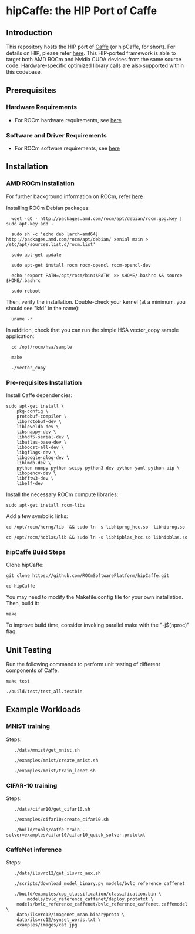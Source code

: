 # hipCaffe: the HIP Port of Caffe #


## Introduction ##

This repository hosts the HIP port of [Caffe](https://github.com/BVLC/caffe) (or hipCaffe, for short). For details on HIP, please refer [here](https://github.com/GPUOpen-ProfessionalCompute-Tools/HIP). This HIP-ported framework is able to target both AMD ROCm and Nvidia CUDA devices from the same source code. Hardware-specific optimized library calls are also supported within this codebase.

## Prerequisites ##

### Hardware Requirements ###

* For ROCm hardware requirements, see [here](https://github.com/RadeonOpenCompute/ROCm/blob/master/README.md#supported-cpus)

### Software and Driver Requirements ###

* For ROCm software requirements, see [here](https://github.com/RadeonOpenCompute/ROCm/blob/master/README.md#the-latest-rocm-platform---rocm-15)

## Installation ##

### AMD ROCm Installation ###

For further background information on ROCm, refer [here](https://github.com/RadeonOpenCompute/ROCm/blob/master/README.md)

Installing ROCm Debian packages:  
  
      wget -qO - http://packages.amd.com/rocm/apt/debian/rocm.gpg.key | sudo apt-key add -
      
      sudo sh -c 'echo deb [arch=amd64] http://packages.amd.com/rocm/apt/debian/ xenial main > /etc/apt/sources.list.d/rocm.list'
     
      sudo apt-get update
      
      sudo apt-get install rocm rocm-opencl rocm-opencl-dev

      echo 'export PATH=/opt/rocm/bin:$PATH' >> $HOME/.bashrc && source $HOME/.bashrc
      
      sudo reboot

Then, verify the installation. Double-check your kernel (at a minimum, you should see "kfd" in the name):

      uname -r

In addition, check that you can run the simple HSA vector_copy sample application:

      cd /opt/rocm/hsa/sample
        
      make
       
      ./vector_copy

### Pre-requisites Installation ###

Install Caffe dependencies:

    sudo apt-get install \
    	pkg-config \
    	protobuf-compiler \
    	libprotobuf-dev \
    	libleveldb-dev \
    	libsnappy-dev \
    	libhdf5-serial-dev \
    	libatlas-base-dev \
    	libboost-all-dev \
    	libgflags-dev \
    	libgoogle-glog-dev \
    	liblmdb-dev \
    	python-numpy python-scipy python3-dev python-yaml python-pip \
    	libopencv-dev \
    	libfftw3-dev \
    	libelf-dev

Install the necessary ROCm compute libraries:  

    sudo apt-get install rocm-libs

Add a few symbolic links:

    cd /opt/rocm/hcrng/lib  && sudo ln -s libhiprng_hcc.so  libhiprng.so

    cd /opt/rocm/hcblas/lib && sudo ln -s libhipblas_hcc.so libhipblas.so

      
### hipCaffe Build Steps ###

Clone hipCaffe:

    git clone https://github.com/ROCmSoftwarePlatform/hipCaffe.git

    cd hipCaffe

You may need to modify the Makefile.config file for your own installation.  Then, build it:

    make 

To improve build time, consider invoking parallel make with the "-j$(nproc)" flag.


## Unit Testing ##

Run the following commands to perform unit testing of different components of Caffe.

    make test
    
    ./build/test/test_all.testbin

## Example Workloads ##

### MNIST training ###

Steps:

       ./data/mnist/get_mnist.sh

       ./examples/mnist/create_mnist.sh
       
       ./examples/mnist/train_lenet.sh

### CIFAR-10 training ###

Steps:  

       ./data/cifar10/get_cifar10.sh
       
       ./examples/cifar10/create_cifar10.sh
       
       ./build/tools/caffe train --solver=examples/cifar10/cifar10_quick_solver.prototxt

### CaffeNet inference ###

Steps:

       ./data/ilsvrc12/get_ilsvrc_aux.sh

       ./scripts/download_model_binary.py models/bvlc_reference_caffenet

       ./build/examples/cpp_classification/classification.bin \
            models/bvlc_reference_caffenet/deploy.prototxt \
	    models/bvlc_reference_caffenet/bvlc_reference_caffenet.caffemodel \
	    data/ilsvrc12/imagenet_mean.binaryproto \
	    data/ilsvrc12/synset_words.txt \
	    examples/images/cat.jpg
